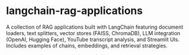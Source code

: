 # langchain-rag-applications
A collection of RAG applications built with LangChain featuring document loaders, text splitters, vector stores (FAISS, ChromaDB), LLM integration (OpenAI, Hugging Face), YouTube transcript analysis, and Streamlit UIs. Includes examples of chains, embeddings, and retrieval strategies.
